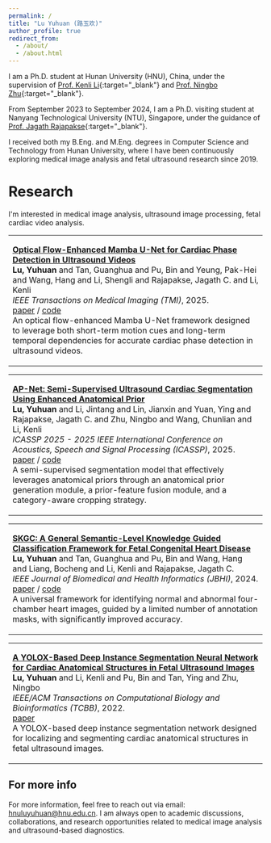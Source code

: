 ```yaml
---
permalink: /
title: "Lu Yuhuan (路玉欢)"
author_profile: true
redirect_from: 
  - /about/
  - /about.html
---
```


I am a Ph.D. student at Hunan University (HNU), China, under the supervision of [Prof. Kenli Li](https://scholar.google.com/citations?user=mSpHqSUAAAAJ){:target="_blank"} and [Prof. Ningbo Zhu](https://csee.hnu.edu.cn/people/zhuningbo){:target="_blank"}.

From September 2023 to September 2024, I am a Ph.D. visiting student at Nanyang Technological University (NTU), Singapore, under the guidance of [Prof. Jagath Rajapakse](https://personal.ntu.edu.sg/asjagath/){:target="_blank"}.

I received both my B.Eng. and M.Eng. degrees in Computer Science and Technology from Hunan University, where I have been continuously exploring medical image analysis and fetal ultrasound research since 2019.

Research
======
I'm interested in medical image analysis, ultrasound image processing, fetal cardiac video analysis.


<table>
  <!-- <table style="font-size: 1.025em;"> -->
  <tr>
    <!-- <td style="width: 150px; vertical-align: top;">
      <img src="/images/cardiaccycle.png" width="150px">
    </td> -->
    <td>
      <p>
        <strong>
        <a href="https://doi.org/10.1109/TMI.2025.3550731" target="_blank">
        Optical Flow-Enhanced Mamba U-Net for Cardiac Phase Detection in Ultrasound Videos
        </a>
        </strong><br>
        <strong>Lu, Yuhuan</strong> and Tan, Guanghua and Pu, Bin and Yeung, Pak-Hei and Wang, Hang and Li, Shengli and Rajapakse, Jagath C. and Li, Kenli<br>
        <em>IEEE Transactions on Medical Imaging (TMI)</em>, 2025.<br>
        <a href="https://doi.org/10.1109/TMI.2025.3550731" target="_blank">paper</a> /
        <a href="https://github.com/Luyuhuan/OFM-U-Net.git">code</a><br> 
        <!-- <a href="/bibtex/lu2024.bib">bibtex</a><br> -->
        An optical flow-enhanced Mamba U-Net framework designed to leverage both short-term motion cues and long-term temporal dependencies for accurate cardiac phase detection in ultrasound videos. 
      </p>
    </td>
  </tr>
</table>


<table>
  <!-- <table style="font-size: 1.025em;"> -->
  <tr>
    <!-- <td style="width: 150px; vertical-align: top;">
      <img src="/images/cardiaccycle.png" width="150px">
    </td> -->
    <td>
      <p>
        <strong>
        <a href="https://doi.org/10.1109/ICASSP49660.2025.10888667" target="_blank">
        AP-Net: Semi-Supervised Ultrasound Cardiac Segmentation Using Enhanced Anatomical Prior
        </a>
        </strong><br>
        <strong>Lu, Yuhuan</strong> and Li, Jintang and Lin, Jianxin and Yuan, Ying and Rajapakse, Jagath C. and Zhu, Ningbo and Wang, Chunlian and Li, Kenli<br>
        <em>ICASSP 2025 - 2025 IEEE International Conference on Acoustics, Speech and Signal Processing (ICASSP)</em>, 2025.<br>
        <a href="https://doi.org/10.1109/ICASSP49660.2025.10888667" target="_blank">paper</a> /
        <a href="https://github.com/Luyuhuan/AP-Net.git">code</a><br> 
        <!-- <a href="/bibtex/lu2024.bib">bibtex</a><br> -->
        A semi-supervised segmentation model that effectively leverages anatomical priors through an anatomical prior generation module, a prior-feature fusion module, and a category-aware cropping strategy.
      </p>
    </td>
  </tr>
</table>


<table>
  <!-- <table style="font-size: 1.025em;"> -->
  <tr>
    <!-- <td style="width: 150px; vertical-align: top;">
      <img src="/images/cardiaccycle.png" width="150px">
    </td> -->
    <td>
      <p>
        <strong>
        <a href="https://doi.org/10.1109/JBHI.2024.3426068" target="_blank">
        SKGC: A General Semantic-Level Knowledge Guided Classification Framework for Fetal Congenital Heart Disease
        </a>
        </strong><br>
        <strong>Lu, Yuhuan</strong> and Tan, Guanghua and Pu, Bin and Wang, Hang and Liang, Bocheng and Li, Kenli and Rajapakse, Jagath C.<br>
        <em>IEEE Journal of Biomedical and Health Informatics (JBHI)</em>, 2024.<br>
        <a href="https://doi.org/10.1109/JBHI.2024.3426068" target="_blank">paper</a> /
        <a href="https://github.com/Luyuhuan/SKGC.git">code</a><br> 
        <!-- <a href="/bibtex/lu2024.bib">bibtex</a><br> -->
        A universal framework for identifying normal and abnormal four-chamber heart images, guided by a limited number of annotation masks, with significantly improved accuracy.
      </p>
    </td>
  </tr>
</table>


<table>
  <!-- <table style="font-size: 1.025em;"> -->
  <tr>
    <!-- <td style="width: 150px; vertical-align: top;">
      <img src="/images/cardiaccycle.png" width="150px">
    </td> -->
    <td>
      <p>
        <strong>
        <a href="https://doi.org/10.1109/TCBB.2022.3222356" target="_blank">
        A YOLOX-Based Deep Instance Segmentation Neural Network for Cardiac Anatomical Structures in Fetal Ultrasound Images
        </a>
        </strong><br>
        <strong>Lu, Yuhuan</strong> and Li, Kenli and Pu, Bin and Tan, Ying and Zhu, Ningbo<br>
        <em> IEEE/ACM Transactions on Computational Biology and Bioinformatics (TCBB)</em>, 2022.<br>
        <a href="https://doi.org/10.1109/TCBB.2022.3222356" target="_blank">paper</a><br>
        A YOLOX-based deep instance segmentation network designed for localizing and segmenting cardiac anatomical structures in fetal ultrasound images.
      </p>
    </td>
  </tr>
</table>

For more info
------
For more information, feel free to reach out via email: <span style="color:#007bff">hnuluyuhuan@hnu.edu.cn</span>.
I am always open to academic discussions, collaborations, and research opportunities related to medical image analysis and ultrasound-based diagnostics.
